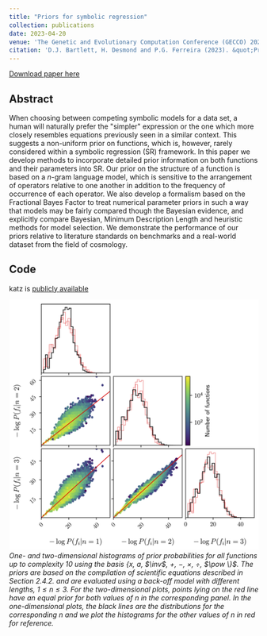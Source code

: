 ```yaml
---
title: "Priors for symbolic regression"
collection: publications
date: 2023-04-20
venue: 'The Genetic and Evolutionary Computation Conference (GECCO) 2023 Workshop on Symbolic Regression'
citation: 'D.J. Bartlett, H. Desmond and P.G. Ferreira (2023). &quot;Priors for symbolic regression.&quot; <i>arXiv:2304.06333</i>.'
---
```


[Download paper here](https://arxiv.org/abs/2304.06333)

## Abstract
When choosing between competing symbolic models for a data set, a human will naturally prefer the "simpler" expression or the one which more closely resembles equations previously seen in a similar context. This suggests a non-uniform prior on functions, which is, however, rarely considered within a symbolic regression (SR) framework. In this paper we develop methods to incorporate detailed prior information on both functions and their parameters into SR. Our prior on the structure of a function is based on a $n$-gram language model, which is sensitive to the arrangement of operators relative to one another in addition to the frequency of occurrence of each operator. We also develop a formalism based on the Fractional Bayes Factor to treat numerical parameter priors in such a way that models may be fairly compared though the Bayesian evidence, and explicitly compare Bayesian, Minimum Description Length and heuristic methods for model selection. We demonstrate the performance of our priors relative to literature standards on benchmarks and a real-world dataset from the field of cosmology.

## Code
katz is [publicly available](https://katz.readthedocs.io/en/latest/)

![backoff length](/files/2023-04-13-priors-sr-fig.png)
*One- and two-dimensional histograms of prior probabilities for all functions up to complexity 10 using the basis $\{x$, $a$, $\inv$, $+$, $-$, $\times$, $\div$, $\pow \}$.
The priors are based on the compilation of scientific equations described in Section 2.4.2.
and are evaluated using a back-off model with different lengths, $1\le n\le 3$. For the two-dimensional plots, points lying on the red line have an equal prior for both values of $n$ in the corresponding panel. 
In the one-dimensional plots, the black lines are the distributions for the corresponding $n$ and we plot the histograms for the other values of $n$ in red for reference.*
